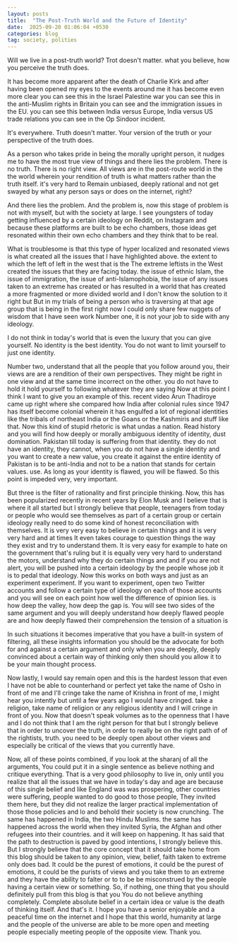 ```yaml
---
layout: posts
title:  "The Post-Truth World and the Future of Identity"
date:  2025-09-20 01:06:04 +0530
categories: blog
tag: society, polities
---
```


Will we live in a post-truth world? Trot doesn't matter. what you believe, how you perceive the truth does. 

It has become more apparent after the death of Charlie Kirk and after having been opened my eyes to the events around me it has become even more clear you can see this in the Israel Palestine war you can see this in the anti-Muslim rights in Britain you can see and the immigration issues in the EU. you can see this between India versus Europe, India versus US trade relations you can see in the Op Sindoor incident. 

It's everywhere. Truth doesn't matter. Your version of the truth or your perspective of the truth does. 

As a person who takes pride in being the morally upright person, it nudges me to have the most true view of things and there lies the problem. There is no truth. There is no right view. All views are in the post-route world in the the world wherein your rendition of truth is what matters rather than the truth itself. it's very hard to Remain unbiased, deeply rational and not get swayed by what any person says or does on the internet, right? 

And there lies the problem. And the problem is, now this stage of problem is not with myself, but with the society at large. I see youngsters of today getting influenced by a certain ideology on Reddit, on Instagram and because these platforms are built to be echo chambers, those ideas get resonated within their own echo chambers and they think that to be real. 

What is troublesome is that this type of hyper localized and resonated views is what created all the issues that I have highlighted above. the extent to which the left of left in the west that is the The extreme leftists in the West created the issues that they are facing today. the issue of ethnic Islam, the issue of immigration, the issue of anti-Islamophobia, the issue of any issues taken to an extreme has created or has resulted in a world that has created a more fragmented or more divided world and I don't know the solution to it right but But in my trials of being a person who is traversing at that age group that is being in the first right now I could only share few nuggets of wisdom that I have seen work Number one, it is not your job to side with any ideology.

 I do not think in today's world that is even the luxury that you can give yourself. No identity is the best identity. You do not want to limit yourself to just one identity. 
 
 Number two, understand that all the people that you follow around you, their views are are a rendition of their own perspectives. They might be right in one view and at the same time incorrect on the other. you do not have to hold it hold yourself to following whatever they are saying Now at this point I think I want to give you an example of this. recent video Arun Thadiroye came up right where she compared how India after colonial rules since 1947 has itself become colonial wherein it has engulfed a lot of regional identities like the tribals of northeast India or the Goans or the Kashmiris and stuff like that. Now this kind of stupid rhetoric is what undas a nation. Read history and you will find how deeply or morally ambiguous identity of identity, dust domination. Pakistan till today is suffering from that identity. they do not have an identity, they cannot, when you do not have a single identity and you want to create a new value, you create it against the entire identity of Pakistan is to be anti-India and not to be a nation that stands for certain values. use. As long as your identity is flawed, you will be flawed. So this point is impeded very, very important. 

 But three is the filter of rationality and first principle thinking. Now, this has been popularized recently in recent years by Elon Musk and I believe that is where it all started but I strongly believe that people, teenagers from today or people who would see themselves as part of a certain group or certain ideology really need to do some kind of honest reconciliation with themselves. It is very very easy to believe in certain things and it is very very hard and at times It even takes courage to question things the way they exist and try to understand them. It is very easy for example to hate on the government that's ruling but it is equally very very hard to understand the motors, understand why they do certain things and and if you are not alert, you will be pushed into a certain ideology by the people whose job it is to pedal that ideology. Now this works on both ways and just as an experiment experiment. If you want to experiment, open two Twitter accounts and follow a certain type of ideology on each of those accounts and you will see on each point how well the difference of opinion lies. is how deep the valley, how deep the gap is. You will see two sides of the same argument and you will deeply understand how deeply flawed people are and how deeply flawed their comprehension the tension of a situation is 

 In such situations it becomes imperative that you have a built-in system of filtering, all these insights information you should be the advocate for both for and against a certain argument and only when you are deeply, deeply convinced about a certain way of thinking only then should you allow it to be your main thought process. 

 Now lastly, I would say remain open and this is the hardest lesson that even I have not be able to counterhand or perfect yet take the name of Osho in front of me and I'll cringe take the name of Krishna in front of me, I might hear you intently but until a few years ago I would have cringed. take a religion, take name of religion or any religious identity and I will cringe in front of you. Now that doesn't speak volumes as to the openness that I have and I do not think that I am the right person for that but I strongly believe that in order to uncover the truth, in order to really be on the right path of of the rightists, truth. you need to be deeply open about other views and especially be critical of the views that you currently have. 

 Now, all of these points combined, if you look at the sharanj of all the arguments, You could put it in a single sentence as believe nothing and critique everything. That is a very good philosophy to live in, only until you realize that all the issues that we have in today's day and age are because of this single belief and like England was was prospering, other countries were suffering, people wanted to do good to those people, They invited them here, but they did not realize the larger practical implementation of those those policies and lo and behold their society is now crunching. The same has happened in India, the two Hindu Muslims. the same has happened across the world when they invited Syria, the Afghan and other refugees into their countries. and it will keep on happening. It has said that the path to destruction is paved by good intentions, I strongly believe this. But I strongly believe that the core concept that it should take home from this blog should be taken to any opinion, view, belief, faith taken to extreme only does bad. It could be the purest of emotions, it could be the purest of emotions, it could be the purists of views and you take them to an extreme and they have the ability to falter or to to be be misconstrued by the people having a certain view or something. So, if nothing, one thing that you should definitely pull from this blog is that you You do not believe anything completely. Complete absolute belief in a certain idea or value is the death of thinking itself. And that's it. I hope you have a senior enjoyable and a peaceful time on the internet and I hope that this world, humanity at large and the people of the universe are able to be more open and meeting people especially meeting people of the opposite view. Thank you. 